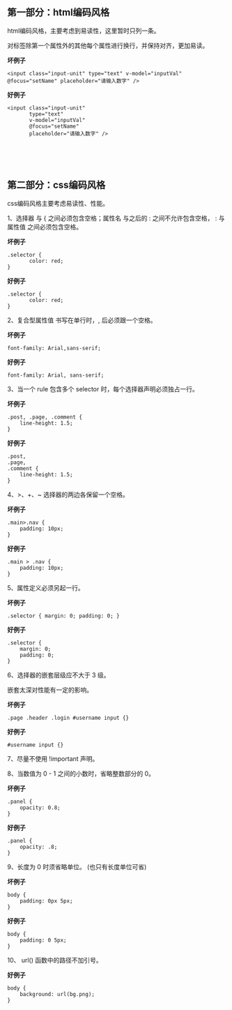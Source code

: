 ## 第一部分：html编码风格
html编码风格，主要考虑到易读性，这里暂时只列一条。

对标签除第一个属性外的其他每个属性进行换行，并保持对齐，更加易读。

**坏例子**
```
<input class="input-unit" type="text" v-model="inputVal" @focus="setName" placeholder="请输入数字" />

```
**好例子**
```
<input class="input-unit"
       type="text"
       v-model="inputVal"
       @focus="setName"
       placeholder="请输入数字" />
```
<br/><br/><br/>




## 第二部分：css编码风格
css编码风格主要考虑易读性、性能。

1、选择器 与 { 之间必须包含空格；属性名 与之后的 : 之间不允许包含空格， : 与 属性值 之间必须包含空格。

**坏例子**
```
.selector {
       color: red;
}
```
**好例子**
```
.selector {
       color: red;
}
```

2、复合型属性值 书写在单行时，, 后必须跟一个空格。

**坏例子**
```
font-family: Arial,sans-serif;
```
**好例子**
```
font-family: Arial, sans-serif;
```

3、当一个 rule 包含多个 selector 时，每个选择器声明必须独占一行。

**坏例子**
```
.post, .page, .comment {
    line-height: 1.5;
}
```
**好例子**
```
.post,
.page,
.comment {
    line-height: 1.5;
}
```

4、>、+、~ 选择器的两边各保留一个空格。

**坏例子**
```
.main>.nav {
    padding: 10px;
}
```
**好例子**
```
.main > .nav {
    padding: 10px;
}
```

5、属性定义必须另起一行。

**坏例子**
```
.selector { margin: 0; padding: 0; }
```
**好例子**
```
.selector {
    margin: 0;
    padding: 0;
}
```

6、选择器的嵌套层级应不大于 3 级。

嵌套太深对性能有一定的影响。

**坏例子**
```
.page .header .login #username input {}
```
**好例子**
```
#username input {}
```

7、尽量不使用 !important 声明。

8、当数值为 0 - 1 之间的小数时，省略整数部分的 0。

**坏例子**
```
.panel {
    opacity: 0.8;
}
```
**好例子**
```
.panel {
    opacity: .8;
}
```

9、长度为 0 时须省略单位。 (也只有长度单位可省)

**坏例子**
```
body {
    padding: 0px 5px;
}
```
**好例子**
```
body {
    padding: 0 5px;
}
```

10、 url() 函数中的路径不加引号。

**好例子**
```
body {
    background: url(bg.png);
}
```